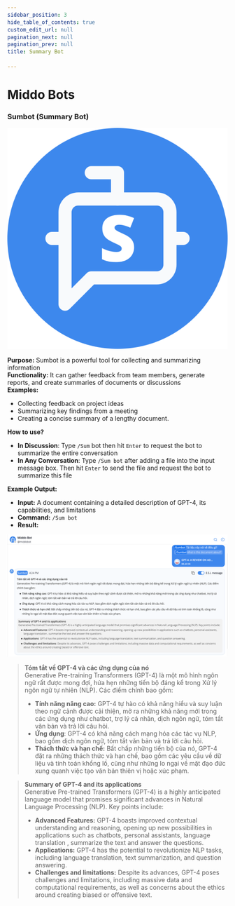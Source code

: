 ```yaml
---  
sidebar_position: 3  
hide_table_of_contents: true  
custom_edit_url: null  
pagination_next: null  
pagination_prev: null  
title: Summary Bot  
  
---  
```

# Middo Bots  
### Sumbot (Summary Bot)  
  
![](./img/middo-bots-1.svg)  
  
  
**Purpose:**  Sumbot is a powerful tool for collecting and summarizing information  
**Functionality:**  It can gather feedback from team members, generate reports, and create summaries of documents or discussions  
**Examples:**  
- Collecting feedback on project ideas  
- Summarizing key findings from a meeting  
- Creating a concise summary of a lengthy document.   
  
**How to use?**  
-  **In Discussion**: Type `/Sum` bot then hit `Enter` to request the bot to summarize the entire conversation  
-  **In Any Conversation**: Type `/Sum bot` after adding a file into the input message box. Then hit `Enter` to send the file and request the bot to summarize this file  
  
**Example Output:**  
- **Input:** A document containing a detailed description of GPT-4, its capabilities, and limitations  
- **Command:** `/Sum bot`  
- **Result:**  

![](./img/summary-bot-2.png)
> **Tóm tắt về GPT-4 và các ứng dụng của nó**  
> Generative Pre-training Transformers (GPT-4) là một mô hình ngôn ngữ rất được mong đợi, hứa hẹn những tiến bộ đáng kể trong Xử lý ngôn ngữ tự nhiên (NLP). Các điểm chính bao gồm: 
> - **Tính năng nâng cao:** GPT-4 tự hào có khả năng hiểu và suy luận theo ngữ cảnh được cải thiện, mở ra những khả năng mới trong các ứng dụng như chatbot, trợ lý cá nhân, dịch ngôn ngữ, tóm tắt văn bản và trả lời câu hỏi.
> - **Ứng dụng**: GPT-4 có khả năng cách mạng hóa các tác vụ NLP, bao gồm dịch ngôn ngữ, tóm tắt văn bản và trả lời câu hỏi.
> - **Thách thức và hạn chế:** Bất chấp những tiến bộ của nó, GPT-4 đặt ra những thách thức và hạn chế, bao gồm các yêu cầu về dữ liệu và tính toán khổng lồ, cũng như những lo ngại về mặt đạo đức xung quanh việc tạo văn bản thiên vị hoặc xúc phạm.  

> **Summary of GPT-4 and its applications**  
> Generative Pre-trained Transformers (GPT-4) is a highly anticipated language model that promises significant advances in Natural Language Processing (NLP). Key points include:
> - **Advanced Features:** GPT-4 boasts improved contextual understanding and reasoning, opening up new possibilities in applications such as chatbots, personal assistants, language translation , summarize the text and answer the questions.
> - **Applications:** GPT-4 has the potential to revolutionize NLP tasks, including language translation, text summarization, and question answering.
> - **Challenges and limitations:** Despite its advances, GPT-4 poses challenges and limitations, including massive data and computational requirements, as well as concerns about the ethics around creating biased or offensive text.
